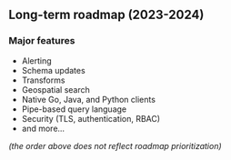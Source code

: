 ## Long-term roadmap (2023-2024)

### Major features

- Alerting
- Schema updates
- Transforms
- Geospatial search
- Native Go, Java, and Python clients
- Pipe-based query language
- Security (TLS, authentication, RBAC)
- and more...

*(the order above does not reflect roadmap prioritization)*
